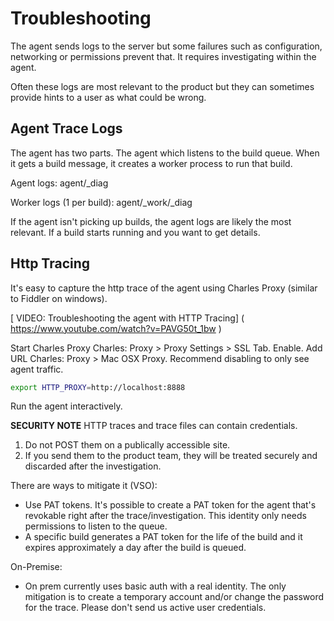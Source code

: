 # Troubleshooting

The agent sends logs to the server but some failures such as configuration, networking or permissions prevent that.  It requires investigating within the agent.

Often these logs are most relevant to the product but they can sometimes provide hints to a user as what could be wrong.

## Agent Trace Logs

The agent has two parts.  The agent which listens to the build queue.  When it gets a build message, it creates a worker process to run that build.  

Agent logs: 
agent/_diag

Worker logs (1 per build):
agent/_work/_diag

If the agent isn't picking up builds, the agent logs are likely the most relevant.  If a build starts running and you want to get details.


## Http Tracing

It's easy to capture the http trace of the agent using Charles Proxy (similar to Fiddler on windows).  

[ VIDEO: Troubleshooting the agent with HTTP Tracing] ( https://www.youtube.com/watch?v=PAVG50t_1bw )

Start Charles Proxy
Charles: Proxy > Proxy Settings > SSL Tab.  Enable.  Add URL
Charles: Proxy > Mac OSX Proxy.  Recommend disabling to only see agent traffic.

```bash
export HTTP_PROXY=http://localhost:8888
```

Run the agent interactively.


**SECURITY NOTE**
HTTP traces and trace files can contain credentials.  

1. Do not POST them on a publically accessible site.
2. If you send them to the product team, they will be treated securely and discarded after the investigation.

There are ways to mitigate it (VSO):
- Use PAT tokens.  It's possible to create a PAT token for the agent that's revokable right after the trace/investigation.  This identity only needs permissions to listen to the queue.
- A specific build generates a PAT token for the life of the build and it expires approximately a day after the build is queued.

On-Premise:
- On prem currently uses basic auth with a real identity.  The only mitigation is to create a temporary account and/or change the password for the trace.  Please don't send us active user credentials.
